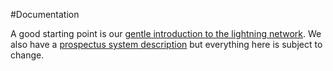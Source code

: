 #Documentation

A good starting point is our [gentle introduction to the lightning network](https://github.com/yoursnetwork/fullnode-pc/blob/master/docs/gentle-lightning.md). We also have a [prospectus system description](https://github.com/yoursnetwork/fullnode-pc/blob/master/docs/yours-lightning.md) but everything here is subject to change.
